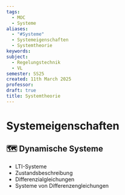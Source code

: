```yaml
---
tags:
  - MOC
  - Systeme
aliases:
  - "#Systeme"
  - Systemeigenschaften
  - Systemtheorie
keywords: 
subject:
  - Regelungstechnik
  - VL
semester: SS25
created: 11th March 2025
professor: 
draft: true
title: Systemtheorie
---
```

 
# Systemeigenschaften

## 🗺️ Dynamische Systeme

- LTI-Systeme
- Zustandsbeschreibung
- Differenzialgleichungen
- Systeme von Differenzengleichungen